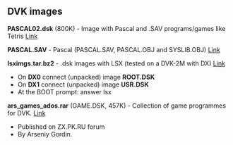 ## DVK images

**PASCAL02.dsk** (800K) - Image with Pascal and .SAV programs/games like Tetris
[Link](http://www.kpxx.ru/LostAndFound/)

**PASCAL.SAV** - Pascal (PASCAL.SAV, PASCAL.OBJ and SYSLIB.OBJ)
[Link](https://hobot.pdp-11.ru/ukdwk_archive/dwkwebcomplekt/pascal/)

**lsximgs.tar.bz2** - .dsk images with LSX (tested on a DVK-2M with DX)
[Link](https://zx-pk.ru/threads/18351-emulyator-dvk.html?p=771983&viewfull=1#post771983)
- On **DX0** connect (unpacked) image **ROOT.DSK**
- On **DX1** connect (unpacked) image **USR.DSK**
- At the BOOT prompt: answer lsx

**ars_games_ados.rar** (GAME.DSK, 457K) - Collection of game programmes for DVK.
[Link](https://hobot.pdp-11.ru/ukdwk_archive/dwkwebcomplekt/ados_games/)
- Published on ZX.PK.RU forum
- By Arseniy Gordin.

